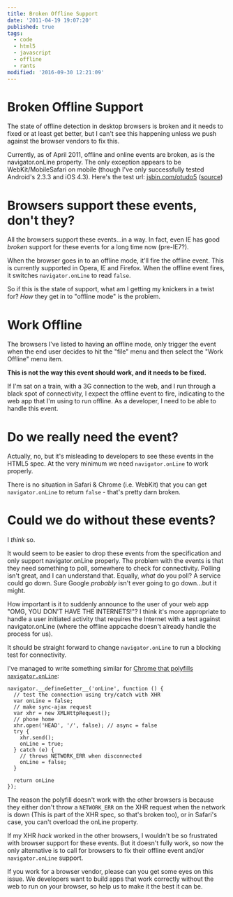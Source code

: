 ```yaml
---
title: Broken Offline Support
date: '2011-04-19 19:07:20'
published: true
tags:
  - code
  - html5
  - javascript
  - offline
  - rants
modified: '2016-09-30 12:21:09'
---
```

# Broken Offline Support

The state of offline detection in desktop browsers is broken and it needs to fixed or at least get better, but I can't see this happening unless we push against the browser vendors to fix this.

Currently, as of April 2011, offline and online events are broken, as is the navigator.onLine property. The only exception appears to be WebKit/MobileSafari on mobile (though I've only successfully tested Android's 2.3.3 and iOS 4.3). Here's the test url: <a href="http://jsbin.com/otudo5/1">jsbin.com/otudo5</a> (<a href="http://jsbin.com/otudo5/1/edit">source</a>)

<!--more-->

# Browsers support these events, don't they?

All the browsers support these events...in a way. In fact, even IE has good *broken* support for these events for a long time now (pre-IE7?).

When the browser goes in to an offline mode, it'll fire the offline event. This is currently supported in Opera, IE and Firefox. When the offline event fires, it switches `navigator.onLine` to read `false`.

So if this is the state of support, what am I getting my knickers in a twist for? *How* they get in to "offline mode" is the problem.

# Work Offline

The browsers I've listed to having an offline mode, only trigger the event when the end user decides to hit the "file" menu and then select the "Work Offline" menu item.

**This is not the way this event should work, and it needs to be fixed.**

If I'm sat on a train, with a 3G connection to the web, and I run through a black spot of connectivity, I expect the offline event to fire, indicating to the web app that I'm using to run offline. As a developer, I need to be able to handle this event.

# Do we really need the event?

Actually, no, but it's misleading to developers to see these events in the HTML5 spec. At the very minimum we need `navigator.onLine` to work properly.

There is no situation in Safari & Chrome (i.e. WebKit) that you can get `navigator.onLine` to return `false` - that's pretty darn broken.

# Could we do without these events?

I *think* so.

It would seem to be easier to drop these events from the specification and only support navigator.onLine properly. The problem with the events is that they need something to poll, somewhere to check for connectivity. Polling isn't great, and I can understand that. Equally, *what* do you poll? A service could go down. Sure Google *probably* isn't ever going to go down...but it might.

How important is it to suddenly announce to the user of your web app "OMG, YOU DON'T HAVE THE INTERNETS!"? I think it's more appropriate to handle a user initiated activity that requires the Internet with a test against navigator.onLine (where the offline appcache doesn't already handle the process for us).

It should be straight forward to change `navigator.onLine` to run a blocking test for connectivity. 

I've managed to write something similar for [Chrome that polyfills `navigator.onLine`](https://github.com/remy/polyfills/blob/master/offline-events.js):

    navigator.__defineGetter__('onLine', function () {
      // test the connection using try/catch with XHR 
      var onLine = false;
      // make sync-ajax request
      var xhr = new XMLHttpRequest();
      // phone home
      xhr.open('HEAD', '/', false); // async = false
      try {
        xhr.send();
        onLine = true;
      } catch (e) {
        // throws NETWORK_ERR when disconnected
        onLine = false;
      }

      return onLine
    });

The reason the polyfill doesn't work with the other browsers is because they either don't throw a `NETWORK_ERR` on the XHR request when the network is down (This is part of the XHR spec, so that's broken too), or in Safari's case, you can't overload the onLine property. 

If my XHR *hack* worked in the other browsers, I wouldn't be so frustrated with browser support for these events. But it doesn't fully work, so now the only alternative is to call for browsers to fix their offline event and/or `navigator.onLine` support.

If you work for a browser vendor, please can you get some eyes on this issue. We developers want to build apps that work correctly without the web to run on your browser, so help us to make it the best it can be.
